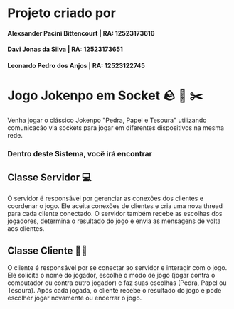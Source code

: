 # **Projeto criado por**
#### Alexsander Pacini Bittencourt | RA: 12523173616
#### Davi Jonas da Silva | RA: 12523173651
#### Leonardo Pedro dos Anjos | RA: 12523122745

# **Jogo Jokenpo em Socket** 🪨 📜 ✂️
Venha jogar o clássico Jokenpo "Pedra, Papel e Tesoura" utilizando comunicação via sockets para jogar em diferentes dispositivos na mesma rede.

### Dentro deste Sistema, você irá encontrar

## **Classe Servidor** 💻
O servidor é responsável por gerenciar as conexões dos clientes e coordenar o jogo. Ele aceita conexões de clientes e cria uma nova thread para cada cliente conectado. O servidor também recebe as escolhas dos jogadores, determina o resultado do jogo e envia as mensagens de volta aos clientes.

## **Classe Cliente** 🧑🏻
O cliente é responsável por se conectar ao servidor e interagir com o jogo. Ele solicita o nome do jogador, escolhe o modo de jogo (jogar contra o computador ou contra outro jogador) e faz suas escolhas (Pedra, Papel ou Tesoura). Após cada jogada, o cliente recebe o resultado do jogo e pode escolher jogar novamente ou encerrar o jogo.
